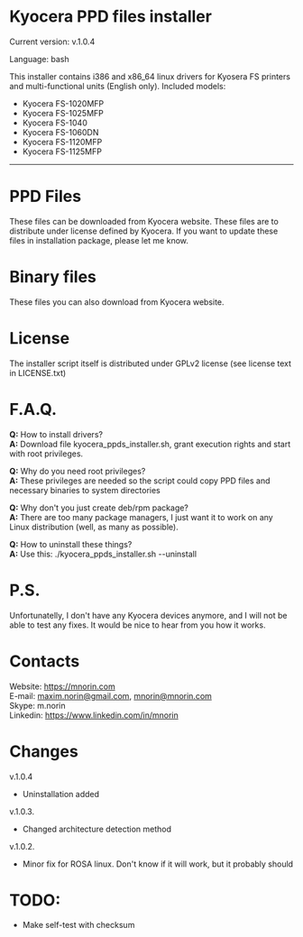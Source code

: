 Kyocera PPD files installer
==================

Current version: v.1.0.4

Language: bash

This installer contains i386 and x86_64 linux drivers for Kyosera FS printers and multi-functional units (English only).
Included models:
- Kyocera FS-1020MFP
- Kyocera FS-1025MFP
- Kyocera FS-1040
- Kyocera FS-1060DN
- Kyocera FS-1120MFP
- Kyocera FS-1125MFP

-------

PPD Files
=========

These files can be downloaded from Kyocera website. These files are to distribute under license defined by Kyocera.
If you want to update these files in installation package, please let me know.

Binary files
============

These files you can also download from Kyocera website.

License
=======

The installer script itself is distributed under GPLv2 license (see license text in LICENSE.txt)

F.A.Q.
======

**Q:** How to install drivers?<br>
**A:** Download file kyocera_ppds_installer.sh, grant execution rights and start with root privileges.

**Q:** Why do you need root privileges?<br>
**A:** These privileges are needed so the script could copy PPD files and necessary binaries to system directories

**Q:** Why don't you just create deb/rpm package?<br>
**A:** There are too many package managers, I just want it to work on any Linux distribution (well, as many as possible).

**Q:** How to uninstall these things?<br>
**A:** Use this: ./kyocera_ppds_installer.sh --uninstall

P.S.
====

Unfortunatelly, I don't have any Kyocera devices anymore, and I will not be able to test any fixes.
It would be nice to hear from you how it works.

Contacts
========
Website: https://mnorin.com<br>
E-mail: maxim.norin@gmail.com, mnorin@mnorin.com<br>
Skype: m.norin<br>
Linkedin: https://www.linkedin.com/in/mnorin

Changes
=======

v.1.0.4
- Uninstallation added

v.1.0.3.
- Changed architecture detection method

v.1.0.2.
- Minor fix for ROSA linux. Don't know if it will work, but it probably should

TODO:
=====
- Make self-test with checksum
